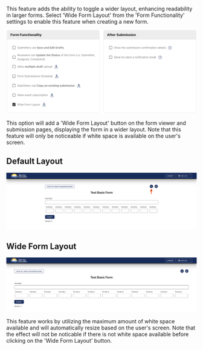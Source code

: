 This feature adds the ability to toggle a wider layout, enhancing readability in larger forms. Select 'Wide Form Layout' from the 'Form Functionality' settings to enable this feature when creating a new form. 

![image](images/Wide-form-layout1.png)

This option will add a 'Wide Form Layout' button on the form viewer and submission pages, displaying the form in a wider layout. Note that this feature will only be noticeable if white space is available on the user's screen. 

## Default Layout
![image](images/Wide-form-layout2.png)

## Wide Form Layout
![image](images/Wide-form-layout3.png)

This feature works by utilizing the maximum amount of white space available and will automatically resize based on the user's screen. Note that the effect will not be noticable if there is not white space available before clicking on the 'Wide Form Layout' button. 